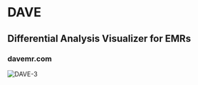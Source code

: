 
# DAVE

## Differential Analysis Visualizer for EMRs

### davemr.com


![DAVE-3](https://user-images.githubusercontent.com/69105312/169825851-a1e20a1d-f05e-4c0b-b8f3-62235f6ddfeb.svg)
